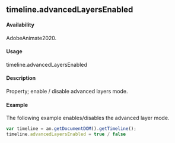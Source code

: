 ## timeline.advancedLayersEnabled

#### Availability

AdobeAnimate2020.

#### Usage

timeline.advancedLayersEnabled


#### Description

Property; enable / disable advanced layers mode.

#### Example


The following example enables/disables the advanced layer mode.

```javascript
var timeline = an.getDocumentDOM().getTimeline();
timeline.advancedLayersEnabled = true / false
```